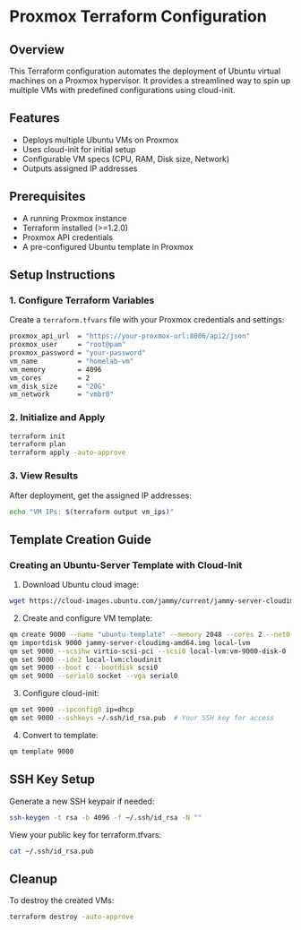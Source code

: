 # Proxmox Terraform Configuration

## Overview
This Terraform configuration automates the deployment of Ubuntu virtual machines on a Proxmox hypervisor. It provides a streamlined way to spin up multiple VMs with predefined configurations using cloud-init.

## Features
- Deploys multiple Ubuntu VMs on Proxmox
- Uses cloud-init for initial setup
- Configurable VM specs (CPU, RAM, Disk size, Network)
- Outputs assigned IP addresses

## Prerequisites
- A running Proxmox instance
- Terraform installed (>=1.2.0)
- Proxmox API credentials
- A pre-configured Ubuntu template in Proxmox

## Setup Instructions

### 1. Configure Terraform Variables
Create a `terraform.tfvars` file with your Proxmox credentials and settings:

```sh
proxmox_api_url  = "https://your-proxmox-url:8006/api2/json"
proxmox_user     = "root@pam"
proxmox_password = "your-password"
vm_name          = "homelab-vm"
vm_memory        = 4096
vm_cores         = 2
vm_disk_size     = "20G"
vm_network       = "vmbr0"
```

### 2. Initialize and Apply
```sh
terraform init
terraform plan
terraform apply -auto-approve
```

### 3. View Results
After deployment, get the assigned IP addresses:
```sh
echo "VM IPs: $(terraform output vm_ips)"
```

## Template Creation Guide
### Creating an Ubuntu-Server Template with Cloud-Init

1. Download Ubuntu cloud image:
```sh
wget https://cloud-images.ubuntu.com/jammy/current/jammy-server-cloudimg-amd64.img
```

2. Create and configure VM template:
```sh
qm create 9000 --name "ubuntu-template" --memory 2048 --cores 2 --net0 virtio,bridge=vmbr0
qm importdisk 9000 jammy-server-cloudimg-amd64.img local-lvm
qm set 9000 --scsihw virtio-scsi-pci --scsi0 local-lvm:vm-9000-disk-0
qm set 9000 --ide2 local-lvm:cloudinit
qm set 9000 --boot c --bootdisk scsi0
qm set 9000 --serial0 socket --vga serial0
```

3. Configure cloud-init:
```sh
qm set 9000 --ipconfig0 ip=dhcp
qm set 9000 --sshkeys ~/.ssh/id_rsa.pub  # Your SSH key for access
```

4. Convert to template:
```sh
qm template 9000
```

## SSH Key Setup
Generate a new SSH keypair if needed:
```sh
ssh-keygen -t rsa -b 4096 -f ~/.ssh/id_rsa -N ""
```

View your public key for terraform.tfvars:
```sh
cat ~/.ssh/id_rsa.pub
```

## Cleanup
To destroy the created VMs:
```sh
terraform destroy -auto-approve
``` 